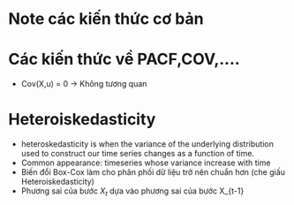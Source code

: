 # Note các kiến thức cơ bản


# Các kiến thức về PACF,COV,....
- Cov(X,u) = 0 -> Không tương quan

# Heteroiskedasticity
- heteroskedasticity is when the variance of the underlying distribution used to construct our time series changes as a function of time.
- Common appearance: timeseries whose variance increase with time
- Biến đổi Box-Cox làm cho phân phối dữ liệu trở nên chuẩn hơn (che giấu Heteroiskedasticity)
- Phương sai của bước $X_t$ dựa vào phương sai của bước X_{t-1}
